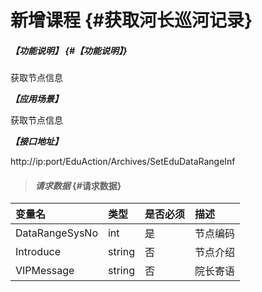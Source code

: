 # 新增课程 {#获取河长巡河记录}

##### _【功能说明】_ {#【功能说明】}

获取节点信息

_**【应用场景】**_

获取节点信息

_**【接口地址】**_

http://ip:port/EduAction/Archives/SetEduDataRangeInf



> #### _请求数据_ {#请求数据}

| 变量名 | 类型 | 是否必须 | 描述 |
| :--- | :--- | :--- | :--- |
| DataRangeSysNo| int| 是 | 节点编码 |
| Introduce| string| 否 | 节点介绍 |
| VIPMessage| string| 否 | 院长寄语 |












